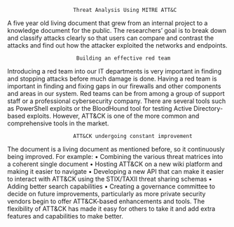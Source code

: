                          Threat Analysis Using MITRE ATT&C
                                                            
A five year old living document that grew from an internal project to a knowledge document for the public. The researchers’ goal is to break down and classify attacks clearly so that users can compare and contrast the attacks and find out how the attacker exploited the networks and endpoints. 

                          Building an effective red team
                          
Introducing a red team into our IT departments is very important in finding and stopping attacks before much damage is done. Having a red team is important in finding and fixing gaps in our firewalls and other components and areas in our system. Red teams can be from among a group of support staff or a professional cybersecurity company. There are several tools such as PowerShell exploits or the BloodHound tool for testing Active Directory-based exploits. However, ATT&CK is one of the more common and comprehensive tools in the market. 

                         ATT&CK undergoing constant improvement
                         
The document is a living document as mentioned before, so it continuously being improved. For example: 
•	Combining the various threat matrices into a coherent single document 
•	Hosting ATT&CK on a new wiki platform and making it easier to navigate
•	Developing a new API that can make it easier to interact with ATT&CK using the STIX/TAXII threat sharing schemas
•	Adding better search capabilities
•	Creating a governance committee to decide on future improvements, particularly as more private security vendors begin to offer ATT&CK-based enhancements and tools.
The flexibility of ATT&CK has made it easy for others to take it and add extra features and capabilities to make better. 
                                                            
